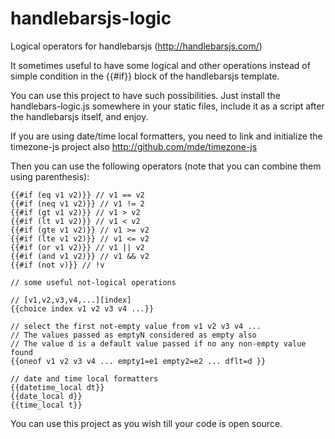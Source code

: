 handlebarsjs-logic
==================

Logical operators for handlebarsjs (http://handlebarsjs.com/)

It sometimes useful to have some logical and other operations instead of simple condition in the {{#if}} block of the handlebarsjs template.

You can use this project to have such possibilities. Just install the handlebars-logic.js somewhere in your static files, include it as a script after the handlebarsjs itself, and enjoy.

If you are using date/time local formatters, you need to link and initialize the timezone-js project also http://github.com/mde/timezone-js

Then you can use the following operators (note that you can combine them using parenthesis):

```
{{#if (eq v1 v2)}} // v1 == v2
{{#if (neq v1 v2)}} // v1 != 2
{{#if (gt v1 v2)}} // v1 > v2
{{#if (lt v1 v2)}} // v1 < v2
{{#if (gte v1 v2)}} // v1 >= v2
{{#if (lte v1 v2)}} // v1 <= v2
{{#if (or v1 v2)}} // v1 || v2
{{#if (and v1 v2)}} // v1 && v2
{{#if (not v)}} // !v

// some useful not-logical operations

// [v1,v2,v3,v4,...][index]
{{choice index v1 v2 v3 v4 ...}}

// select the first not-empty value from v1 v2 v3 v4 ...
// The values passed as emptyN considered as empty also
// The value d is a default value passed if no any non-empty value found
{{oneof v1 v2 v3 v4 ... empty1=e1 empty2=e2 ... dflt=d }}

// date and time local formatters
{{datetime_local dt}}
{{date_local d}}
{{time_local t}}

```

You can use this project as you wish till your code is open source.
